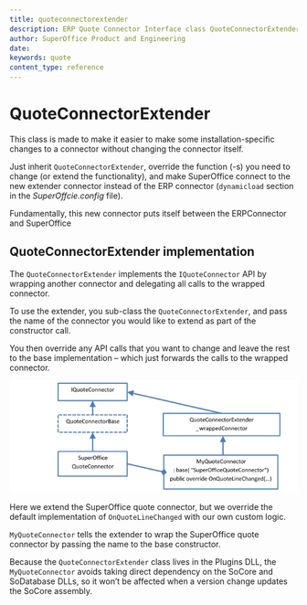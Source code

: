 ```yaml
---
title: quoteconnectorextender
description: ERP Quote Connector Interface class QuoteConnectorExtender
author: SuperOffice Product and Engineering
date:
keywords: quote
content_type: reference
---
```


# QuoteConnectorExtender

This class is made to make it easier to make some installation-specific changes to a connector without changing the connector itself.

Just inherit `QuoteConnectorExtender`, override the function (-s) you need to change (or extend the functionality), and make SuperOffice connect to the new extender connector instead of the ERP connector (`dynamicload` section in the *SuperOffcie.config* file).

Fundamentally, this new connector puts itself between the ERPConnector and SuperOffice

## QuoteConnectorExtender implementation

The `QuoteConnectorExtender` implements the `IQuoteConnector` API by wrapping another connector and delegating all calls to the wrapped connector.

To use the extender, you sub-class the `QuoteConnectorExtender`, and pass the name of the connector you would like to extend as part of the constructor call.

You then override any API calls that you want to change and leave the rest to the base implementation – which just forwards the calls to the wrapped connector.

![43][img1]

Here we extend the SuperOffice quote connector, but we override the default implementation of `OnQuoteLineChanged` with our own custom logic.

`MyQuoteConnector` tells the extender to wrap the SuperOffice quote connector by passing the name to the base constructor.

Because the `QuoteConnectorExtender` class lives in the Plugins DLL, the `MyQuoteConnector` avoids taking direct dependency on the SoCore and SoDatabase DLLs, so it won’t be affected when a version change updates the SoCore assembly.

<!-- Referenced images -->
[img1]: media/image043.png
